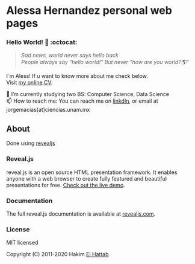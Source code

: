 # Alessa Hernandez personal web pages

### Hello World! 👋 :octocat:	
> *Sad news, world never says hello back* <br/>
> *People always say "hello world!" But never "how are you world?🌎"*

I´m Aless! If u want to know more about me check below.  
Visit [my online CV](https://link).




🔭 I’m currently studying two BS: Computer Science, Data Science <br/>
📫 How to reach me: You can reach me on [linkdIn](https://www.linkedin.com/in/ulmo-macias/), or email at jorgemacias(at)ciencias.unam.mx




## About

Done using [revealjs](https://revealjs.com)
### Reveal.js

reveal.js is an open source HTML presentation framework. It enables anyone with a web browser to create fully featured and beautiful presentations for free. [Check out the live demo](https://revealjs.com/).
### Documentation
The full reveal.js documentation is available at [revealjs.com](https://revealjs.com).
### License

MIT licensed

Copyright (C) 2011-2020 Hakim [El Hattab](https://hakim.se)

